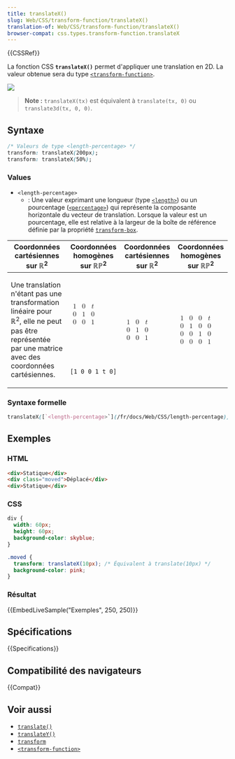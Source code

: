 ```yaml
---
title: translateX()
slug: Web/CSS/transform-function/translateX()
translation-of: Web/CSS/transform-function/translateX()
browser-compat: css.types.transform-function.translateX
---
```

{{CSSRef}}

La fonction CSS **`translateX()`** permet d'appliquer une translation en 2D. La valeur obtenue sera du type [`<transform-function>`](/fr/docs/Web/CSS/transform-function).

![](transform-functions-translatex_2.png)

> **Note :** `translateX(tx)` est équivalent à `translate(tx, 0)` ou `translate3d(tx, 0, 0)`.

## Syntaxe

```css
/* Valeurs de type <length-percentage> */
transform: translateX(200px);
transform: translateX(50%);
```

### Values

- `<length-percentage>`
  - : Une valeur exprimant une longueur (type [`<length>`](/fr/docs/Web/CSS/length)) ou un pourcentage ([`<percentage>`](/fr/docs/Web/CSS/percentage)) qui représente la composante horizontale du vecteur de translation. Lorsque la valeur est un pourcentage, elle est relative à la largeur de la boîte de référence définie par la propriété [`transform-box`](/fr/docs/Web/CSS/transform-box).

<table class="standard-table">
  <thead>
    <tr>
      <th scope="col">Coordonnées cartésiennes sur ℝ<sup>2</sup></th>
      <th scope="col">Coordonnées homogènes sur ℝℙ<sup>2</sup></th>
      <th scope="col">Coordonnées cartésiennes sur ℝ<sup>2</sup></th>
      <th scope="col">Coordonnées homogènes sur ℝℙ<sup>2</sup></th>
    </tr>
  </thead>
  <tbody>
    <tr>
      <td rowspan="2">
        <p>
          Une translation n'étant pas une transformation linéaire pour ℝ<sup>2</sup>, elle ne peut pas être représentée par une matrice avec des coordonnées cartésiennes.
        </p>
      </td>
      <td>
        <math
          ><mfenced
            ><mtable
              ><mtr
                ><mtd><mn>1</mn> </mtd><mtd><mn>0</mn> </mtd
                ><mtd><mi>t</mi> </mtd></mtr
              ><mtr
                ><mtd><mn>0</mn> </mtd><mtd><mn>1</mn> </mtd
                ><mtd><mn>0</mn> </mtd></mtr
              ><mtr
                ><mtd><mn>0</mn> </mtd><mtd><mn>0</mn> </mtd
                ><mtd><mn>1</mn></mtd></mtr
              ></mtable
            ></mfenced
          ></math
        >
      </td>
      <td rowspan="2">
        <math
          ><mfenced
            ><mtable
              ><mtr
                ><mtd><mn>1</mn> </mtd><mtd><mn>0</mn> </mtd
                ><mtd><mi>t</mi> </mtd></mtr
              ><mtr
                ><mtd><mn>0</mn> </mtd><mtd><mn>1</mn> </mtd
                ><mtd><mn>0</mn> </mtd></mtr
              ><mtr
                ><mtd><mn>0</mn> </mtd><mtd><mn>0</mn> </mtd
                ><mtd><mn>1</mn></mtd></mtr
              ></mtable
            ></mfenced
          ></math
        >
      </td>
      <td rowspan="2">
        <math
          ><mfenced
            ><mtable
              ><mtr
                ><mtd><mn>1</mn> </mtd><mtd><mn>0</mn> </mtd
                ><mtd><mn>0</mn> </mtd><mtd><mi>t</mi> </mtd></mtr
              ><mtr
                ><mtd><mn>0</mn> </mtd><mtd><mn>1</mn> </mtd
                ><mtd><mn>0</mn> </mtd><mtd><mn>0</mn> </mtd></mtr
              ><mtr
                ><mtd><mn>0</mn> </mtd><mtd><mn>0</mn> </mtd
                ><mtd><mn>1</mn> </mtd><mtd><mn>0</mn> </mtd></mtr
              ><mtr
                ><mtd><mn>0</mn> </mtd><mtd><mn>0</mn> </mtd
                ><mtd><mn>0</mn> </mtd><mtd><mn>1</mn></mtd></mtr
              ></mtable
            ></mfenced
          ></math
        >
      </td>
    </tr>
    <tr>
      <td><code>[1 0 0 1 t 0]</code></td>
    </tr>
  </tbody>
</table>

### Syntaxe formelle

```css
translateX([`<length-percentage>`](/fr/docs/Web/CSS/length-percentage))
```

## Exemples

### HTML

```html
<div>Statique</div>
<div class="moved">Déplacé</div>
<div>Statique</div>
```

### CSS

```css
div {
  width: 60px;
  height: 60px;
  background-color: skyblue;
}

.moved {
  transform: translateX(10px); /* Équivalent à translate(10px) */
  background-color: pink;
}
```

### Résultat

{{EmbedLiveSample("Exemples", 250, 250)}}

## Spécifications

{{Specifications}}

## Compatibilité des navigateurs

{{Compat}}

## Voir aussi

- [`translate()`](/fr/docs/Web/CSS/transform-function/translate)
- [`translateY()`](/fr/docs/Web/CSS/transform-function/translateY)
- [`transform`](/fr/docs/Web/CSS/transform)
- [`<transform-function>`](/fr/docs/Web/CSS/transform-function)
